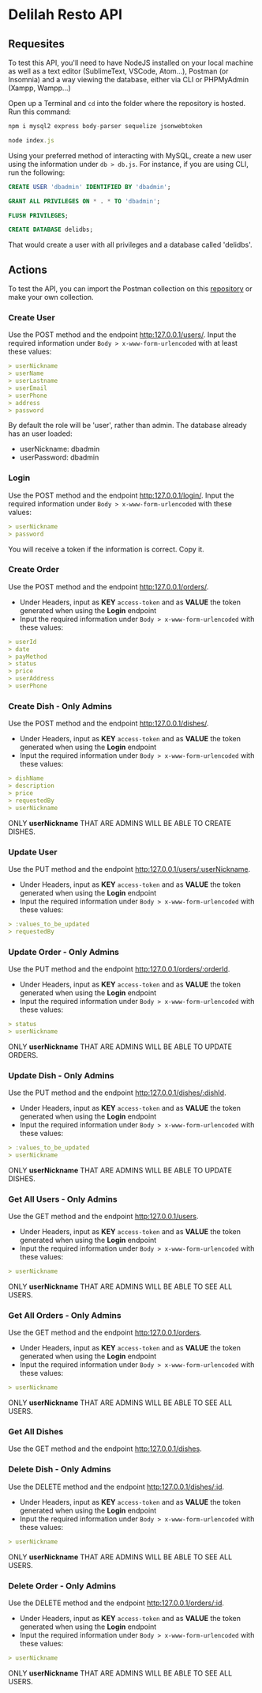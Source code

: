 # Delilah Resto API

## Requesites

To test this API, you'll need to have NodeJS installed on your local machine as well as a text editor (SublimeText, VSCode, Atom...), Postman (or Insomnia) and a way viewing the database, either via CLI or PHPMyAdmin (Xampp, Wampp...)

Open up a Terminal and `cd` into the folder where the repository is hosted. Run this command:

```js
npm i mysql2 express body-parser sequelize jsonwebtoken

node index.js
```

Using your preferred method of interacting with MySQL, create a new user using the information under `db > db.js`. For instance, if you are using CLI, run the following:

```sql
CREATE USER 'dbadmin' IDENTIFIED BY 'dbadmin';

GRANT ALL PRIVILEGES ON * . * TO 'dbadmin';

FLUSH PRIVILEGES;

CREATE DATABASE delidbs;
```

That would create a user with all privileges and a database called 'delidbs'.

## Actions

To test the API, you can import the Postman collection on this [repository](tp3_Delilah_resto_Aliaga_FINAL.postman_collection.json) or make your own collection.

### Create User

Use the POST method and the endpoint <http:127.0.0.1/users/>. Input the required information under `Body > x-www-form-urlencoded` with at least these values:

```md
> userNickname
> userName
> userLastname
> userEmail
> userPhone
> address
> password
```

By default the role will be 'user', rather than admin. The database already has an user loaded:

- userNickname: dbadmin
- userPassword: dbadmin

### Login

Use the POST method and the endpoint <http:127.0.0.1/login/>. Input the required information under `Body > x-www-form-urlencoded` with these values:

```md
> userNickname
> password
```

You will receive a token if the information is correct. Copy it.

### Create Order

Use the POST method and the endpoint <http:127.0.0.1/orders/>.

- Under Headers, input as **KEY** `access-token` and as **VALUE** the token generated when using the **Login** endpoint
- Input the required information under `Body > x-www-form-urlencoded` with these values:

```md
> userId
> date
> payMethod
> status
> price
> userAddress
> userPhone
```

### Create Dish - Only Admins

Use the POST method and the endpoint <http:127.0.0.1/dishes/>.

- Under Headers, input as **KEY** `access-token` and as **VALUE** the token generated when using the **Login** endpoint
- Input the required information under `Body > x-www-form-urlencoded` with these values:

```md
> dishName
> description
> price
> requestedBy
> userNickname
```

ONLY **userNickname** THAT ARE ADMINS WILL BE ABLE TO CREATE DISHES.

### Update User

Use the PUT method and the endpoint <http:127.0.0.1/users/:userNickname>.

- Under Headers, input as **KEY** `access-token` and as **VALUE** the token generated when using the **Login** endpoint
- Input the required information under `Body > x-www-form-urlencoded` with these values:

```md
> :values_to_be_updated
> requestedBy
```

### Update Order - Only Admins

Use the PUT method and the endpoint <http:127.0.0.1/orders/:orderId>.

- Under Headers, input as **KEY** `access-token` and as **VALUE** the token generated when using the **Login** endpoint
- Input the required information under `Body > x-www-form-urlencoded` with these values:

```md
> status
> userNickname
```

ONLY **userNickname** THAT ARE ADMINS WILL BE ABLE TO UPDATE ORDERS.

### Update Dish - Only Admins

Use the PUT method and the endpoint <http:127.0.0.1/dishes/:dishId>.

- Under Headers, input as **KEY** `access-token` and as **VALUE** the token generated when using the **Login** endpoint
- Input the required information under `Body > x-www-form-urlencoded` with these values:

```md
> :values_to_be_updated
> userNickname
```

ONLY **userNickname** THAT ARE ADMINS WILL BE ABLE TO UPDATE DISHES.

### Get All Users - Only Admins

Use the GET method and the endpoint <http:127.0.0.1/users>.

- Under Headers, input as **KEY** `access-token` and as **VALUE** the token generated when using the **Login** endpoint
- Input the required information under `Body > x-www-form-urlencoded` with these values:

```md
> userNickname
```

ONLY **userNickname** THAT ARE ADMINS WILL BE ABLE TO SEE ALL USERS.

### Get All Orders - Only Admins

Use the GET method and the endpoint <http:127.0.0.1/orders>.

- Under Headers, input as **KEY** `access-token` and as **VALUE** the token generated when using the **Login** endpoint
- Input the required information under `Body > x-www-form-urlencoded` with these values:

```md
> userNickname
```

ONLY **userNickname** THAT ARE ADMINS WILL BE ABLE TO SEE ALL USERS.

### Get All Dishes

Use the GET method and the endpoint <http:127.0.0.1/dishes>.

### Delete Dish - Only Admins

Use the DELETE method and the endpoint <http:127.0.0.1/dishes/:id>.

- Under Headers, input as **KEY** `access-token` and as **VALUE** the token generated when using the **Login** endpoint
- Input the required information under `Body > x-www-form-urlencoded` with these values:

```md
> userNickname
```

ONLY **userNickname** THAT ARE ADMINS WILL BE ABLE TO SEE ALL USERS.

### Delete Order - Only Admins

Use the DELETE method and the endpoint <http:127.0.0.1/orders/:id>.

- Under Headers, input as **KEY** `access-token` and as **VALUE** the token generated when using the **Login** endpoint
- Input the required information under `Body > x-www-form-urlencoded` with these values:

```md
> userNickname
```

ONLY **userNickname** THAT ARE ADMINS WILL BE ABLE TO SEE ALL USERS.
